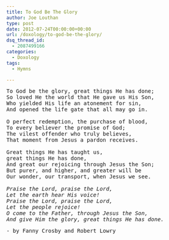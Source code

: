 ```yaml
---
title: To God Be The Glory
author: Joe Louthan
type: post
date: 2012-07-24T00:00:00+00:00
url: /doxology/to-god-be-the-glory/
dsq_thread_id:
  - 2087499166
categories:
  - Doxology
tags:
  - Hymns

---
```

<pre>To God be the glory, great things He has done;
So loved He the world that He gave us His Son,
Who yielded His life an atonement for sin,
And opened the life gate that all may go in.

O perfect redemption, the purchase of blood,
To every believer the promise of God;
The vilest offender who truly believes,
That moment from Jesus a pardon receives.

Great things He has taught us, 
great things He has done,
And great our rejoicing through Jesus the Son;
But purer, and higher, and greater will be
Our wonder, our transport, when Jesus we see.

<em>Praise the Lord, praise the Lord,
Let the earth hear His voice!
Praise the Lord, praise the Lord,
Let the people rejoice!
O come to the Father, through Jesus the Son,
And give Him the glory, great things He has done.</em></pre>

<pre>- by Fanny Crosby and Robert Lowry
</pre>